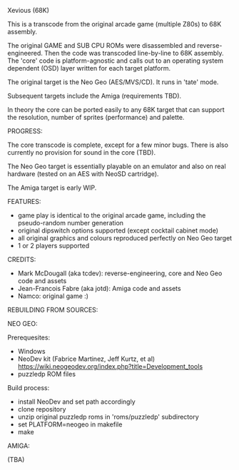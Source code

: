 Xevious (68K)

This is a transcode from the original arcade game (multiple Z80s) to 68K assembly.

The original GAME and SUB CPU ROMs were disassembled and reverse-engineered. Then the code was transcoded line-by-line to 68K assembly. The 'core' code is platform-agnostic and calls out to an operating system dependent (OSD) layer written for each target platform.

The original target is the Neo Geo (AES/MVS/CD). It runs in 'tate' mode.

Subsequent targets include the Amiga (requirements TBD).

In theory the core can be ported easily to any 68K target that can support the resolution, number of sprites (performance) and palette.

PROGRESS:

The core transcode is complete, except for a few minor bugs. There is also currently no provision for sound in the core (TBD).

The Neo Geo target is essentially playable on an emulator and also on real hardware (tested on an AES with NeoSD cartridge).

The Amiga target is early WIP.

FEATURES:

- game play is identical to the original arcade game, including the pseudo-random
  number generation
- original dipswitch options supported (except cocktail cabinet mode)
- all original graphics and colours reproduced perfectly on Neo Geo target
- 1 or 2 players supported

CREDITS:

- Mark McDougall (aka tcdev): reverse-engineering, core and Neo Geo code and assets
- Jean-Francois Fabre (aka jotd): Amiga code and assets
- Namco: original game :)

REBUILDING FROM SOURCES:

NEO GEO:

Prerequesites:

- Windows
- NeoDev kit (Fabrice Martinez, Jeff Kurtz, et al)  
  https://wiki.neogeodev.org/index.php?title=Development_tools
- puzzledp ROM files

Build process:

- install NeoDev and set path accordingly
- clone repository
- unzip original puzzledp roms in 'roms/puzzledp' subdirectory
- set PLATFORM=neogeo in makefile
- make

AMIGA:

(TBA)
